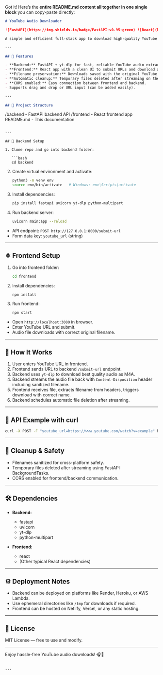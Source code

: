 Got it! Here’s the **entire README.md content all together in one single block** you can copy-paste directly:

```md
# YouTube Audio Downloader

![FastAPI](https://img.shields.io/badge/FastAPI-v0.95-green) ![React](https://img.shields.io/badge/React-18-blue) ![Python](https://img.shields.io/badge/Python-3.10-blue) ![yt-dlp](https://img.shields.io/badge/yt--dlp-latest-orange)

A simple and efficient full-stack app to download high-quality YouTube audio (M4A) by providing a YouTube URL.

---

## 🚀 Features

- **Backend:** FastAPI + yt-dlp for fast, reliable YouTube audio extraction and streaming.
- **Frontend:** React app with a clean UI to submit URLs and download audio files.
- **Filename preservation:** Downloads saved with the original YouTube video title.
- **Automatic cleanup:** Temporary files deleted after streaming on the backend.
- **CORS enabled:** Easy connection between frontend and backend.
- Supports drag and drop or URL input (can be added easily).

---

## 📂 Project Structure

```

/backend      - FastAPI backend API
/frontend     - React frontend app
README.md    - This documentation

````

---

## 🔧 Backend Setup

1. Clone repo and go into backend folder:

   ```bash
   cd backend
````

2. Create virtual environment and activate:

   ```bash
   python3 -m venv env
   source env/bin/activate   # Windows: env\Scripts\activate
   ```

3. Install dependencies:

   ```bash
   pip install fastapi uvicorn yt-dlp python-multipart
   ```

4. Run backend server:

   ```bash
   uvicorn main:app --reload
   ```

* API endpoint: `POST http://127.0.0.1:8000/submit-url`
* Form data key: `youtube_url` (string)

---

## ⚛️ Frontend Setup

1. Go into frontend folder:

   ```bash
   cd frontend
   ```

2. Install dependencies:

   ```bash
   npm install
   ```

3. Run frontend:

   ```bash
   npm start
   ```

* Open `http://localhost:3000` in browser.
* Enter YouTube URL and submit.
* Audio file downloads with correct original filename.

---

## 📡 How It Works

1. User enters YouTube URL in frontend.
2. Frontend sends URL to backend `/submit-url` endpoint.
3. Backend uses `yt-dlp` to download best quality audio as M4A.
4. Backend streams the audio file back with `Content-Disposition` header including sanitized filename.
5. Frontend receives file, extracts filename from headers, triggers download with correct name.
6. Backend schedules automatic file deletion after streaming.

---

## 🔑 API Example with curl

```bash
curl -X POST -F "youtube_url=https://www.youtube.com/watch?v=example" http://127.0.0.1:8000/submit-url --output audio.m4a
```

---

## 🧹 Cleanup & Safety

* Filenames sanitized for cross-platform safety.
* Temporary files deleted after streaming using FastAPI BackgroundTasks.
* CORS enabled for frontend/backend communication.

---

## 🛠️ Dependencies

* **Backend:**

  * fastapi
  * uvicorn
  * yt-dlp
  * python-multipart

* **Frontend:**

  * react
  * (Other typical React dependencies)

---

## ⚙️ Deployment Notes

* Backend can be deployed on platforms like Render, Heroku, or AWS Lambda.
* Use ephemeral directories like `/tmp` for downloads if required.
* Frontend can be hosted on Netlify, Vercel, or any static hosting.

---

## 📝 License

MIT License — free to use and modify.

---



Enjoy hassle-free YouTube audio downloads! 🎧🚀

```

---

